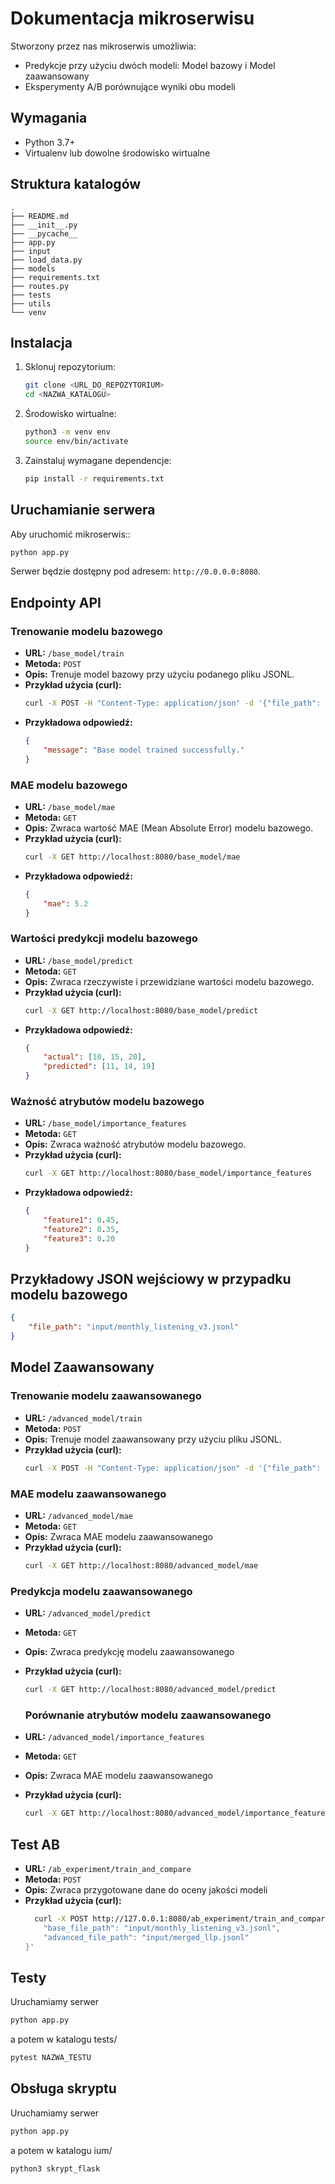 # Dokumentacja mikroserwisu

Stworzony przez nas mikroserwis umożliwia:
- Predykcje przy użyciu dwóch modeli: Model bazowy i Model zaawansowany
- Eksperymenty A/B porównujące wyniki obu modeli


## Wymagania

- Python 3.7+
- Virtualenv lub dowolne środowisko wirtualne

## Struktura katalogów

```
.
├── README.md
├── __init__.py
├── __pycache__
├── app.py
├── input
├── load_data.py
├── models
├── requirements.txt
├── routes.py
├── tests
├── utils
└── venv
```

## Instalacja

1. Sklonuj repozytorium:
   ```bash
   git clone <URL_DO_REPOZYTORIUM>
   cd <NAZWA_KATALOGU>
   ```

2. Środowisko wirtualne:
   ```bash
   python3 -m venv env
   source env/bin/activate
   ```

3. Zainstaluj wymagane dependencje:
   ```bash
   pip install -r requirements.txt
   ```

## Uruchamianie serwera

Aby uruchomić mikroserwis::
```bash
python app.py
```
Serwer będzie dostępny pod adresem: `http://0.0.0.0:8080`.

## Endpointy API

### Trenowanie modelu bazowego

- **URL:** `/base_model/train`
- **Metoda:** `POST`
- **Opis:** Trenuje model bazowy przy użyciu podanego pliku JSONL.
- **Przykład użycia (curl):**
  ```bash
  curl -X POST -H "Content-Type: application/json" -d '{"file_path": "input/monthly_listening_v3.jsonl"}' http://localhost:8080/base_model/train
  ```
- **Przykładowa odpowiedź:**
  ```json
  {
      "message": "Base model trained successfully."
  }
  ```

### MAE modelu bazowego

- **URL:** `/base_model/mae`
- **Metoda:** `GET`
- **Opis:** Zwraca wartość MAE (Mean Absolute Error) modelu bazowego.
- **Przykład użycia (curl):**
  ```bash
  curl -X GET http://localhost:8080/base_model/mae
  ```
- **Przykładowa odpowiedź:**
  ```json
  {
      "mae": 5.2
  }
  ```

### Wartości predykcji modelu bazowego

- **URL:** `/base_model/predict`
- **Metoda:** `GET`
- **Opis:** Zwraca rzeczywiste i przewidziane wartości modelu bazowego.
- **Przykład użycia (curl):**
  ```bash
  curl -X GET http://localhost:8080/base_model/predict
  ```
- **Przykładowa odpowiedź:**
  ```json
  {
      "actual": [10, 15, 20],
      "predicted": [11, 14, 19]
  }
  ```

### Ważność atrybutów modelu bazowego

- **URL:** `/base_model/importance_features`
- **Metoda:** `GET`
- **Opis:** Zwraca ważność atrybutów modelu bazowego.
- **Przykład użycia (curl):**
  ```bash
  curl -X GET http://localhost:8080/base_model/importance_features
  ```
- **Przykładowa odpowiedź:**
  ```json
  {
      "feature1": 0.45,
      "feature2": 0.35,
      "feature3": 0.20
  }
  ```

## Przykładowy JSON wejściowy w przypadku modelu bazowego

```json
{
    "file_path": "input/monthly_listening_v3.jsonl"
}
```

## Model Zaawansowany

### Trenowanie modelu zaawansowanego

- **URL:** `/advanced_model/train`
- **Metoda:** `POST`
- **Opis:** Trenuje model zaawansowany przy użyciu pliku JSONL.
- **Przykład użycia (curl):**
  ```bash
  curl -X POST -H "Content-Type: application/json" -d '{"file_path": "input/merged_llp.jsonl"}' http://localhost:8080/advanced_model/train

### MAE modelu zaawansowanego

- **URL:** `/advanced_model/mae`
- **Metoda:** `GET`
- **Opis:** Zwraca MAE modelu zaawansowanego
- **Przykład użycia (curl):**
  ```bash
  curl -X GET http://localhost:8080/advanced_model/mae
  ```

### Predykcja modelu zaawansowanego

- **URL:** `/advanced_model/predict`
- **Metoda:** `GET`
- **Opis:** Zwraca predykcję modelu zaawansowanego
- **Przykład użycia (curl):**
  ```bash
  curl -X GET http://localhost:8080/advanced_model/predict
  ```
  ### Porównanie atrybutów modelu zaawansowanego

- **URL:** `/advanced_model/importance_features`
- **Metoda:** `GET`
- **Opis:** Zwraca MAE modelu zaawansowanego
- **Przykład użycia (curl):**
  ```bash
  curl -X GET http://localhost:8080/advanced_model/importance_features
  ```

## Test AB

- **URL:**  `/ab_experiment/train_and_compare`
- **Metoda:** `POST`
- **Opis:** Zwraca przygotowane dane do oceny jakości modeli
- **Przykład użycia (curl):**
  ```bash
    curl -X POST http://127.0.0.1:8080/ab_experiment/train_and_compare -H "Content-Type: application/json" -d '{
      "base_file_path": "input/monthly_listening_v3.jsonl",
      "advanced_file_path": "input/merged_llp.jsonl"
  }'
  ```




## Testy

Uruchamiamy serwer

```bash
python app.py
```

a potem w katalogu tests/

```bash
pytest NAZWA_TESTU
```

## Obsługa skryptu

Uruchamiamy serwer 

```bash
python app.py
```

a potem w katalogu ium/

```bash
python3 skrypt_flask
```